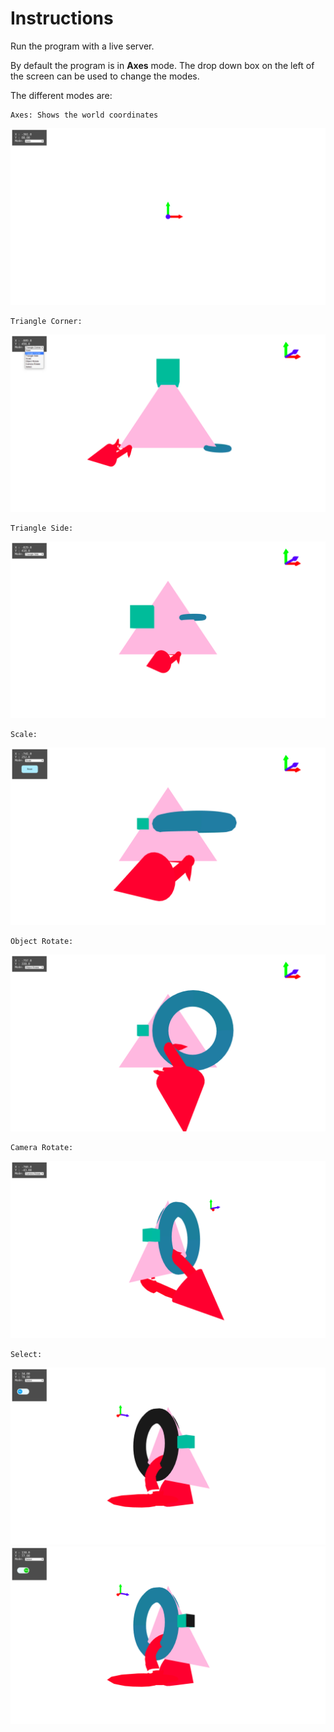 # Instructions

Run the program with a live server.

By default the program is in **Axes** mode. The drop down box on the left of the screen can be used to change the modes.

The different modes are:

```
Axes: Shows the world coordinates
```
!["Axes"](Images/Axes.png)
```
Triangle Corner:
```
!["TriangleCorner"](Images/Corner.png)
```
Triangle Side:
```
!["TriangleSide"](Images/Side.png)
```
Scale:
```
!["Scale"](Images/Scale.png)
```
Object Rotate:
```
!["ObjectRotate](Images/Rotate.png)
```
Camera Rotate:
```
!["CameraRotate](Images/Camera.png)
```
Select:
```
!["ObjectSelect"](Images/ObjectSelect.png)
!["FaceSelect"](Images/FaceSelect.png)